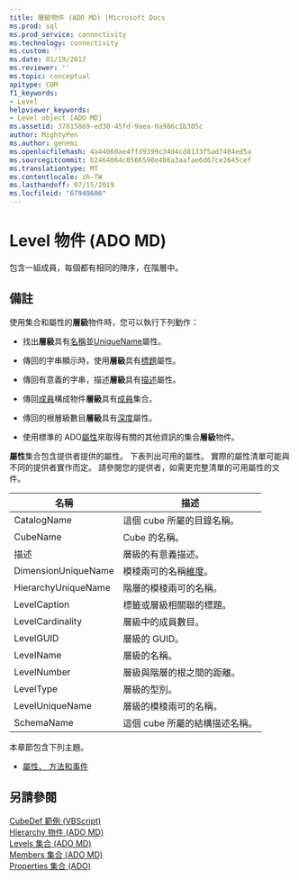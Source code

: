 ```yaml
---
title: 層級物件 (ADO MD) |Microsoft Docs
ms.prod: sql
ms.prod_service: connectivity
ms.technology: connectivity
ms.custom: ''
ms.date: 01/19/2017
ms.reviewer: ''
ms.topic: conceptual
apitype: COM
f1_keywords:
- Level
helpviewer_keywords:
- Level object [ADO MD]
ms.assetid: 37815869-ed30-45fd-9aea-0a986c1b305c
author: MightyPen
ms.author: genemi
ms.openlocfilehash: 4a44060ae4ffd9399c34d4cd8133f5ad7404ed5a
ms.sourcegitcommit: b2464064c0566590e486a3aafae6d67ce2645cef
ms.translationtype: MT
ms.contentlocale: zh-TW
ms.lasthandoff: 07/15/2019
ms.locfileid: "67949606"
---
```

# <a name="level-object-ado-md"></a>Level 物件 (ADO MD)
包含一組成員，每個都有相同的陣序，在階層中。  
  
## <a name="remarks"></a>備註  
 使用集合和屬性的**層級**物件時，您可以執行下列動作：  
  
-   找出**層級**具有[名稱](../../../ado/reference/ado-md-api/name-property-ado-md.md)並[UniqueName](../../../ado/reference/ado-md-api/uniquename-property-ado-md.md)屬性。  
  
-   傳回的字串顯示時，使用**層級**具有[標題](../../../ado/reference/ado-md-api/caption-property-ado-md.md)屬性。  
  
-   傳回有意義的字串，描述**層級**具有[描述](../../../ado/reference/ado-md-api/description-property-ado-md.md)屬性。  
  
-   傳回[成員](../../../ado/reference/ado-md-api/member-object-ado-md.md)構成物件**層級**具有[成員](../../../ado/reference/ado-md-api/members-collection-ado-md.md)集合。  
  
-   傳回的根層級數目**層級**具有[深度](../../../ado/reference/ado-md-api/depth-property-ado-md.md)屬性。  
  
-   使用標準的 ADO[屬性](../../../ado/reference/ado-api/properties-collection-ado.md)來取得有關的其他資訊的集合**層級**物件。  
  
 **屬性**集合包含提供者提供的屬性。 下表列出可用的屬性。 實際的屬性清單可能與不同的提供者實作而定。 請參閱您的提供者，如需更完整清單的可用屬性的文件。  
  
|名稱|描述|  
|----------|-----------------|  
|CatalogName|這個 cube 所屬的目錄名稱。|  
|CubeName|Cube 的名稱。|  
|描述|層級的有意義描述。|  
|DimensionUniqueName|模稜兩可的名稱[維度](../../../ado/reference/ado-md-api/dimension-object-ado-md.md)。|  
|HierarchyUniqueName|階層的模稜兩可的名稱。|  
|LevelCaption|標籤或層級相關聯的標題。|  
|LevelCardinality|層級中的成員數目。|  
|LevelGUID|層級的 GUID。|  
|LevelName|層級的名稱。|  
|LevelNumber|層級與階層的根之間的距離。|  
|LevelType|層級的型別。|  
|LevelUniqueName|層級的模稜兩可的名稱。|  
|SchemaName|這個 cube 所屬的結構描述名稱。|  
  
 本章節包含下列主題。  
  
-   [屬性、 方法和事件](../../../ado/reference/ado-md-api/level-object-properties-methods-and-events.md)  
  
## <a name="see-also"></a>另請參閱  
 [CubeDef 範例 (VBScript)](../../../ado/reference/ado-md-api/cubedef-example-vbscript.md)   
 [Hierarchy 物件 (ADO MD)](../../../ado/reference/ado-md-api/hierarchy-object-ado-md.md)   
 [Levels 集合 (ADO MD)](../../../ado/reference/ado-md-api/levels-collection-ado-md.md)   
 [Members 集合 (ADO MD)](../../../ado/reference/ado-md-api/members-collection-ado-md.md)   
 [Properties 集合 (ADO)](../../../ado/reference/ado-api/properties-collection-ado.md)
